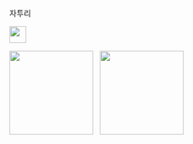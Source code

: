 자투리

<img src="https://github.com/vonAltmann/vonAltmann/blob/main/images/waving_hand_cliply.gif" width=30 />

<img src="https://github.com/vonAltmann/2022-AWS/blob/main/images/AWS%20CCP.png" width=150 /> &nbsp; <img src="https://github.com/vonAltmann/vonAltmann/blob/main/images/AWS-CDA_underway.gif" width=150 />
